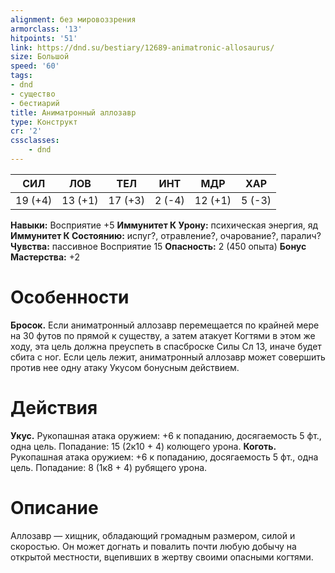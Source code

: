 ```yaml
---
alignment: без мировоззрения
armorclass: '13'
hitpoints: '51'
link: https://dnd.su/bestiary/12689-animatronic-allosaurus/
size: Большой
speed: '60'
tags:
- dnd
- существо
- бестиарий
title: Аниматронный аллозавр
type: Конструкт
cr: '2'
cssclasses:
    - dnd
---
```



| СИЛ | ЛОВ | ТЕЛ | ИНТ | МДР | ХАР |
|---|---|---|---|---|---|
| 19 (+4) | 13 (+1) | 17 (+3) | 2 (-4) | 12 (+1) | 5 (-3) |
**Навыки:** Восприятие +5
**Иммунитет К Урону:** психическая энергия, яд
**Иммунитет К Состоянию:** испуг?, отравление?, очарование?, паралич?
**Чувства:** пассивное Восприятие 15
**Опасность:** 2 (450 опыта)
**Бонус Мастерства:** +2


# Особенности
**Бросок.** Если аниматронный аллозавр перемещается по крайней мере на 30 футов по прямой к существу, а затем атакует Когтями в этом же ходу, эта цель должна преуспеть в спасброске Силы Сл 13, иначе будет сбита с ног. Если цель лежит, аниматронный аллозавр может совершить против нее одну атаку Укусом бонусным действием.


# Действия
**Укус.** Рукопашная атака оружием: +6 к попаданию, досягаемость 5 фт., одна цель. Попадание: 15 (2к10 + 4) колющего урона.
**Коготь.** Рукопашная атака оружием: +6 к попаданию, досягаемость 5 фт., одна цель. Попадание: 8 (1к8 + 4) рубящего урона.


# Описание
Аллозавр — хищник, обладающий громадным размером, силой и скоростью. Он может догнать и повалить почти любую добычу на открытой местности, вцепивших в жертву своими опасными когтями.